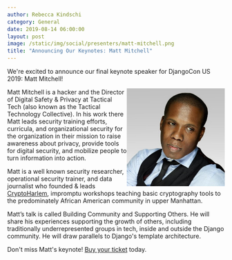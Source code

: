 ```yaml
---
author: Rebecca Kindschi
category: General
date: 2019-08-14 06:00:00
layout: post
image: /static/img/social/presenters/matt-mitchell.png
title: "Announcing Our Keynotes: Matt Mitchell"
---
```


We're excited to announce our final keynote speaker for DjangoCon US 2019: Matt Mitchell!

<img src="/static/img/speakers/matt-mitchell.jpg" alt="Photo of Matt Mitchell" style="width:45%; display:block; float:right;" />

Matt Mitchell is a hacker and the Director of Digital Safety & Privacy at Tactical Tech (also known as the Tactical Technology Collective). In his work there Matt leads security training efforts, curricula, and organizational security for the organization in their mission to raise awareness about privacy, provide tools for digital security, and mobilize people to turn information into action.

Matt is a well known security researcher, operational security trainer, and data journalist who founded & leads [CryptoHarlem](https://twitter.com/cryptoHarlem), impromptu workshops teaching basic cryptography tools to the predominately African American community in upper Manhattan.

Matt’s talk is called Building Community and Supporting Others. He will share his experiences supporting the growth of others, including traditionally underrepresented groups in tech, inside and outside the Django community. He will draw parallels to Django's template architecture.

Don't miss Matt's keynote! [Buy your ticket]({{site.ticket_link}}) today.
